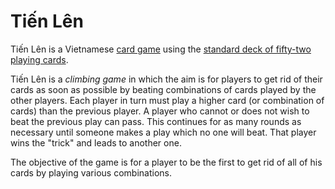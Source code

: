 # Tiến Lên

Tiến Lên is a Vietnamese [card game](https://en.wikipedia.org/wiki/Ti%E1%BA%BFn_l%C3%AAn#Rules) using the [standard deck of fifty-two playing cards](https://en.wikipedia.org/wiki/Standard_52-card_deck).

Tiến Lên is a _climbing game_ in which the aim is for players to get rid of their cards as soon as possible by beating combinations of cards played by the other players. Each player in turn must play a higher card (or combination of cards) than the previous player. A player who cannot or does not wish to beat the previous play can pass. This continues for as many rounds as necessary until someone makes a play which no one will beat. That player wins the "trick" and leads to another one.

The objective of the game is for a player to be the first to get rid of all of his cards by playing various combinations.



